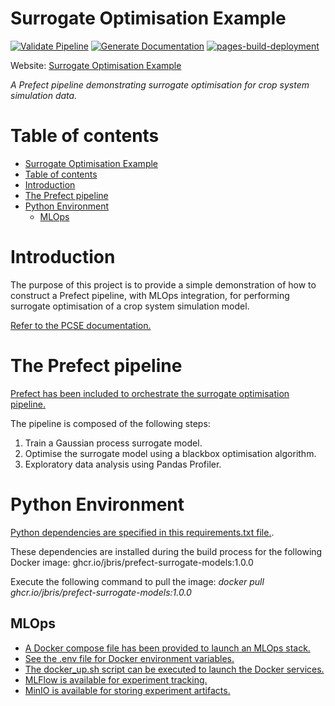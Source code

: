 # Surrogate Optimisation Example 

[![Validate Pipeline](https://github.com/JBris/surrogate_optimisation_example/actions/workflows/validation.yaml/badge.svg?branch=main)](https://github.com/JBris/surrogate_optimisation_example/actions/workflows/validation.yaml) [![Generate Documentation](https://github.com/JBris/surrogate_optimisation_example/actions/workflows/docs.yaml/badge.svg?branch=main)](https://github.com/JBris/surrogate_optimisation_example/actions/workflows/docs.yaml) [![pages-build-deployment](https://github.com/JBris/surrogate_optimisation_example/actions/workflows/pages/pages-build-deployment/badge.svg?branch=gh-pages)](https://github.com/JBris/surrogate_optimisation_example/actions/workflows/pages/pages-build-deployment)

Website: [Surrogate Optimisation Example](https://jbris.github.io/surrogate_optimisation_example/)

*A Prefect pipeline demonstrating surrogate optimisation for crop system simulation data.*

# Table of contents

- [Surrogate Optimisation Example](#surrogate-optimisation-example)
- [Table of contents](#table-of-contents)
- [Introduction](#introduction)
- [The Prefect pipeline](#the-prefect-pipeline)
- [Python Environment](#python-environment)
  - [MLOps](#mlops)

# Introduction

The purpose of this project is to provide a simple demonstration of how to construct a Prefect pipeline, with MLOps integration, for performing surrogate optimisation of a crop system simulation model.

[Refer to the PCSE documentation.](https://pcse.readthedocs.io/en/stable/)

# The Prefect pipeline

[Prefect has been included to orchestrate the surrogate optimisation pipeline.](https://www.prefect.io/)

The pipeline is composed of the following steps:

1. Train a Gaussian process surrogate model.
2. Optimise the surrogate model using a blackbox optimisation algorithm.
3. Exploratory data analysis using Pandas Profiler.

# Python Environment

[Python dependencies are specified in this requirements.txt file.](services/python/requirements.txt). 

These dependencies are installed during the build process for the following Docker image: ghcr.io/jbris/prefect-surrogate-models:1.0.0

Execute the following command to pull the image: *docker pull ghcr.io/jbris/prefect-surrogate-models:1.0.0*

## MLOps

* [A Docker compose file has been provided to launch an MLOps stack.](docker-compose.yml)
* [See the .env file for Docker environment variables.](.env.local)
* [The docker_up.sh script can be executed to launch the Docker services.](scripts/docker_up.sh)
* [MLFlow is available for experiment tracking.](https://mlflow.org/)
* [MinIO is available for storing experiment artifacts.](https://min.io/)
